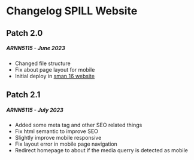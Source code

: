 # Changelog SPILL Website

## Patch 2.0
##### ARNN5115 - June 2023
- Changed file structure
- Fix about page layout for mobile
- Initial deploy in [sman 16 website](https://kesiswaan.sman16-sby.sch.id/spill)

## Patch 2.1
##### ARNN5115 - July 2023
- Added some meta tag and other SEO related things
- Fix html semantic to improve SEO
- Slightly improve mobile responsive
- Fix layout error in mobile page navigation
- Redirect homepage to about if the media querry is detected as mobile